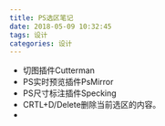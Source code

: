 ```yaml
---
title: PS选区笔记
date: 2018-05-09 10:32:45
tags: 设计
categories: 设计
---
```

- 切图插件Cutterman
- PS实时预览插件PsMirror
- PS尺寸标注插件Specking
- CRTL+D/Delete删除当前选区的内容。
- ​